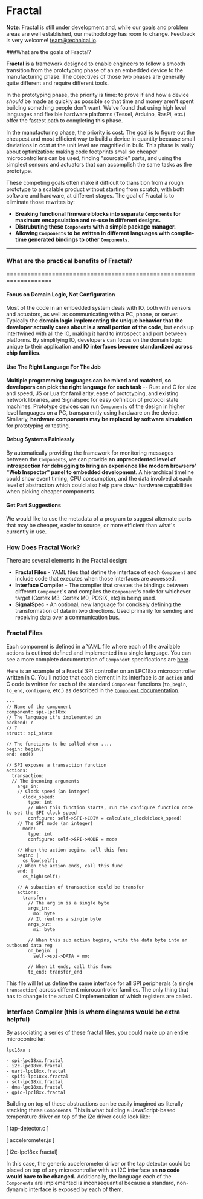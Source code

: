 # Fractal

**Note**: Fractal is still under development and, while our goals and problem areas are well established, our methodology has room to change. Feedback is very welcome! team@technical.io. 

###What are the goals of Fractal?

**Fractal** is a framework designed to enable engineers to follow a smooth transition from the prototyping phase of an an embedded device to the manufacturing phase. The objectives of those two phases are generally quite different and require different tools. 

In the prototyping phase, the priority is time: to prove if and how a device *should* be made as quickly as possible so that time and money aren't spent building something people don't want. We've found that using high level languages and flexible hardware platforms (Tessel, Arduino, RasPi, etc.) offer the fastest path to completing this phase.

In the manufacturing phase, the priority is cost. The goal is to figure out the cheapest and most efficient way to build a device in quantity because small deviations in cost at the unit level are magnified in bulk. This phase is really about optimization: making code footprints small so cheaper microcontrollers can be used, finding "sourcable" parts, and using the simplest sensors and actuators that can accomplish the same tasks as the prototype.

These competing goals often make it difficult to transition from a rough prototype to a scalable product without starting from scratch, with both software and hardware, at different stages. The goal of Fractal is to eliminate those rewrites by:

* **Breaking functional firmware blocks into separate `Components` for maximum encapsulation and re-use in different designs.**
* **Distrubuting these `Components` with a simple package manager.**
* **Allowing `Components` to be written in different languages with compile-time generated bindings to other `Components`.**
* ****

### What are the practical benefits of Fractal? 
===================================================================

#### Focus on Domain Logic, Not Configuration

Most of the code in an embedded system deals with IO, both with sensors and actuators, as well as communicating with a PC, phone, or server. Typically the **domain logic implementing the unique behavior that the developer actually cares about is a small portion of the code**, but ends up intertwined with all the IO, making it hard to introspect and port between platforms. By simplifying IO, developers can focus on the domain logic unique to their application and **IO interfaces become standardized across chip families**.

#### Use The Right Language For The Job

**Multiple programming languages can be mixed and matched, so developers can pick the right language for each task** -- Rust and C for size and speed, JS or Lua for familiarity, ease of prototyping, and existing network libraries, and Signalspec for easy definition of protocol state machines. Prototype devices can run `Components` of the design in higher level languages on a PC, transparently using hardware on the device. Similarly, **hardware components may be replaced by software simulation** for prototyping or testing.

#### Debug Systems Painlessly

By automatically providing the framework for monitoring messages between the `Components`, we can provide **an unprecedented level of introspection for debugging to bring an experience like modern browsers' "Web Inspector" panel to embedded development**. A hierarchical timeline could show event timing, CPU consumption, and the data involved at each level of abstraction which could also help pare down hardware capabilities when picking cheaper components.

#### Get Part Suggestions
We would like to use the metadata of a program to suggest alternate parts that may be cheaper, easier to source, or more efficient than what's currently in use. 


### How Does Fractal Work?

There are several elements in the Fractal design:

* **Fractal Files** - YAML files that define the interface of each `Component` and include code that executes when those interfaces are accessed.
* **Interface Compiler** - The compiler that creates the bindings between different `Component`'s and compiles the `Component`'s code for whichever target (Cortex M3, Cortex M0, POSIX, etc) is being used.
* **SignalSpec** - An optional, new language for concisely defining the transformation of data in two directions. Used primarily for sending and receiving data over a communication bus.

### Fractal Files

Each component is defined in a YAML file where each of the available actions is outlined defined and implemented in a single language. You can see a more complete documentation of `Component` specifications are [here](components.md). 

Here is an example of a Fractal SPI controller on an LPC18xx microcontroller written in C. You'll notice that each element in its interface is an `action` and C code is written for each of the standard `Component` functions (`to_begin`, `to_end`, `configure`, etc.) as described in the [`Component` documentation](component.md).

```
---
// Name of the component
component: spi-lpc18xx
// The language it's implemented in
backend: c
// ?
struct: spi_state

// The functions to be called when ....
begin: begin()
end: end()

// SPI exposes a transaction function
actions:
  transaction:
  // The incoming arguments
    args_in:
    // Clock speed (an integer)
      clock_speed:
        type: int
        // When this function starts, run the configure function once to set the SPI clock speed
        configure: self->SPI->CDIV = calculate_clock(clock_speed)
    // The SPI mode (an integer)
      mode:
        type: int
        configure: self->SPI->MODE = mode

    // When the action begins, call this func
    begin: |
      cs_low(self);
    // When the action ends, call this func
    end: |
      cs_high(self);

    // A subaction of transaction could be transfer
    actions:
      transfer:
        // The arg in is a single byte
        args_in:
          mo: byte
        // It reutrns a single byte
        args_out:
          mi: byte

        // When this sub action begins, write the data byte into an outbound data reg
        on_begin: |
          self->spi->DATA = mo;
    
        // When it ends, call this func
        to_end: transfer_end
```

This file will let us define the same interface for all SPI peripherals (a single `transaction`) across different microcontroller families. The only thing that has to change is the actual C implementation of which registers are called.

### Interface Compiler (this is where diagrams would be extra helpful)

By associating a series of these fractal files, you could make up an entire microcontroller:

```
lpc18xx :

- spi-lpc18xx.fractal
- i2c-lpc18xx.fractal
- uart-lpc18xx.fractal
- spifi-lpc18xx.fractal
- sct-lpc18xx.fractal
- dma-lpc18xx.fractal
- gpio-lpc18xx.fractal
```

Building on top of these abstractions can be easily imagined as literally stacking these `Components`. This is what building a JavaScript-based temperature driver on top of the i2c driver could look like:

[ tap-detector.c ]  


[ accelerometer.js ] 

[ i2c-lpc18xx.fractal]  

In this case, the generic accelerometer driver or the tap detector could be placed on top of any microcontroller with an I2C interface an **no code would have to be changed.** Additionally, the language each of the `Components` are implemented is inconsequantial because a standard, non-dynamic interface is exposed by each of them.


